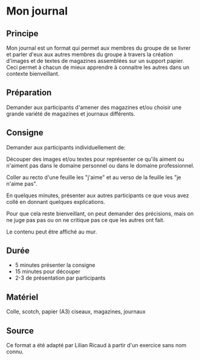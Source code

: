 <!--

---
title: Mon Journal 
description: Mon journal est un format qui permet aux membres du groupe de se livrer et parler d'eux aux autres membres du groupe à travers la création d'images et de textes de magazines assemblées sur un support papier. Ceci permet à chacun de mieux apprendre à connaitre les autres dans un contexte bienveillant.
image_url: 
---

-->

# Mon journal

## Principe

Mon journal est un format qui permet aux membres du groupe de se livrer et parler d'eux aux autres membres du groupe à travers la création d'images et de textes de magazines assemblées sur un support papier. Ceci permet à chacun de mieux apprendre à connaitre les autres dans un contexte bienveillant.

## Préparation

Demander aux participants d'amener des magazines et/ou choisir une grande variété de magazines et journaux différents.

## Consigne

Demander aux participants individuellement de:

Découper des images et/ou textes pour représenter ce qu'ils aiment ou n'aiment pas dans le domaine personnel ou dans le domaine professionnel.

Coller au recto d'une feuille les "j'aime" et au verso de la feuille les "je n'aime pas".

En quelques minutes, présenter aux autres participants ce que vous avez collé en donnant quelques explications.

Pour que cela reste bienveillant, on peut demander des précisions, mais on ne juge pas pas ou on ne critique pas ce que les autres ont fait.

Le contenu peut être affiché au mur.

## Durée

* 5 minutes présenter la consigne
* 15 minutes pour découper
* 2-3 de présentation par participants

## Matériel

Colle, scotch, papier (A3) ciseaux, magazines, journaux

## Source

Ce format a été adapté par Lilian Ricaud à partir d'un exercice sans nom connu.
